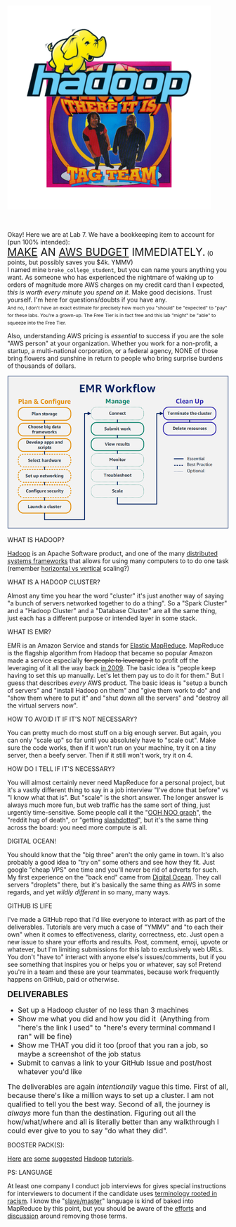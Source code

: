 <p><img src="images/hadoop_there_it_is.png" alt="hadoop_there_it_is.png" width="463" height="463"/></p>
<p>&nbsp;</p>
<p>Okay! Here we are at Lab 7. We have a bookkeeping item to account for (pun 100% intended):<br /><span style="font-size: 18pt;"><a class="inline_disabled" href="https://aws.amazon.com/getting-started/hands-on/control-your-costs-free-tier-budgets/" target="_blank" rel="noopener">MAKE</a> AN <a class="inline_disabled" href="https://www.lucidity.cloud/blog/aws-budgets" target="_blank" rel="noopener">AWS BUDGET</a> IMMEDIATELY.</span> (0 points, but possibly saves you $4k. YMMV)<br />I named mine <code>broke_college_student</code>, but you can name yours anything you want. As someone who has experienced the nightmare of waking up to orders of magnitude more AWS charges on my credit card than I expected, <em>this is worth every minute you spend on it</em>. Make good decisions. Trust yourself. I'm here for questions/doubts if you have any.<br /><span style="font-size: 8pt;">And no, I don't have an exact estimate for precisely how much you "should" be "expected" to "pay" for these labs. You're a grown-up. The Free Tier is in fact free and this lab "might" be "able" to squeeze into the Free Tier.</span></p>
<p>Also, understanding AWS pricing is&nbsp;<em>essential</em> to success if you are the sole "AWS person" at your organization. Whether you work for a non-profit, a startup, a multi-national corporation, or a federal agency, NONE of those bring flowers and sunshine in return to people who bring surprise burdens of thousands of dollars.&nbsp;</p>
<p><img src="images/emr-workflow.png" alt="emr-workflow.png"/></p>
<p>WHAT IS HADOOP?</p>
<p><a class="inline_disabled" href="https://en.wikipedia.org/wiki/Apache_Hadoop" target="_blank" rel="noopener">Hadoop</a> is an Apache Software product, and one of the many <a class="inline_disabled" href="https://medium.com/@singhal.ankur8/the-top-distributed-data-processing-technologies-a-comprehensive-overview-712756db3242" target="_blank" rel="noopener">distributed systems frameworks</a> that allows for using many computers to to do one task (remember <a class="inline_disabled" href="https://www.digitalocean.com/resources/articles/horizontal-scaling-vs-vertical-scaling" target="_blank" rel="noopener">horizontal vs vertical</a> scaling?)</p>
<p>WHAT IS A HADOOP CLUSTER?</p>
<p>Almost any time you hear the word "cluster" it's just another way of saying "a bunch of servers networked together to do a thing". So a "Spark Cluster" and a "Hadoop Cluster" and a "Database Cluster" are all the same thing, just each has a different purpose or intended layer in some stack.</p>
<p>WHAT IS EMR?</p>
<p>EMR is an Amazon Service and stands for <a class="inline_disabled" href="https://aws.amazon.com/emr/" target="_blank" rel="noopener">Elastic MapReduce</a>. MapReduce is the flagship algorithm from Hadoop that became so popular Amazon made a service especially <s>for people to leverage it</s> to profit off the leveraging of it all the way back <a class="inline_disabled" href="https://en.wikipedia.org/wiki/Timeline_of_Amazon_Web_Services" target="_blank" rel="noopener">in 2009</a>. The basic idea is "people keep having to set this up manually. Let's let them pay us to do it for them." But I guess that describes&nbsp;<em>every</em> AWS product. The basic ideas is "setup a bunch of servers" and "install Hadoop on them" and "give them work to do" and "show them where to put it" and "shut down all the servers" and "destroy all the virtual servers now".</p>
<p>HOW TO AVOID IT IF IT'S NOT NECESSARY?</p>
<p>You can pretty much do most stuff on a big enough server. But again, you can only "scale up" so far until you absolutely have to "scale out". Make sure the code works, then if it won't run on your machine, try it on a tiny server, then a beefy server. Then if it still won't work, try it on 4.</p>
<p>HOW DO I TELL IF IT'S NECESSARY?</p>
<p>You will almost certainly never need MapReduce for a personal project, but it's a vastly different thing to say in a job interview "I've done that before" vs "I know what that is". But "scale" is the short answer. The longer answer is always much more fun, but web traffic has the same sort of thing, just urgently time-sensitive. Some people call it the "<a class="inline_disabled" href="https://www.youtube.com/watch?v=uZ8DcbhojOw&amp;t=440s" target="_blank" rel="noopener">OOH NOO graph</a>", the "reddit hug of death", or "getting <a class="inline_disabled" href="https://en.wikipedia.org/wiki/Slashdot_effect" target="_blank" rel="noopener">slashdotted</a>", but it's the same thing across the board: you need more compute is all.</p>
<p>DIGITAL OCEAN!</p>
<p>You should know that the "big three" aren't the only game in town. It's also probably a good idea to "try on" some others and see how they fit. Just google "cheap VPS" one time and you'll never be rid of adverts for such. My first experience on the "back end" came from <a class="inline_disabled" href="https://www.digitalocean.com/" target="_blank" rel="noopener">Digital Ocean</a>. They call servers "droplets" there, but it's basically the same thing as AWS in some regards, and yet&nbsp;<em>wildly different</em> in so many, many ways.&nbsp;</p>
<p>GITHUB IS LIFE</p>
<p>I've made a GitHub repo that I'd like everyone to interact with as part of the deliverables. Tutorials are very much a case of "YMMV" and "to each their own" when it comes to effectiveness, clarity, correctness, etc. Just open a new issue to share your efforts and results. Post, comment, emoji, upvote or whatever, but I'm limiting submissions for this lab to exclusively web URLs. You don't "have to" interact with anyone else's issues/comments, but if you see something that inspires you or helps you or whatever, say so! Pretend you're in a team and these are your teammates, because work frequently happens on GitHub, paid or otherwise.&nbsp;</p>
<p><span style="font-size: 14pt;"><strong>DELIVERABLES</strong></span></p>
<ul>
    <li><span style="font-size: 12pt;">Set up a Hadoop cluster of no less than 3 machines</span></li>
    <li><span style="font-size: 12pt;">Show me what you did and how you did it&nbsp; (Anything from "here's the link I used" to "here's every terminal command I ran" will be fine)</span></li>
    <li><span style="font-size: 12pt;">Show me THAT you did it too (proof that you ran a job, so maybe a screenshot of the job status</span></li>
    <li><span style="font-size: 12pt;">Submit to canvas a link to your GitHub Issue and post/host whatever you'd like</span></li>
</ul>
<p><span style="font-size: 12pt;">The deliverables are again&nbsp;<em>intentionally</em> vague this time. First of all, because there's like a million ways to set up a cluster. I am not qualified to tell you the best way. Second of all, the journey is <em>always</em> more fun than the destination. Figuring out all the how/what/where and all is literally better than any walkthrough I could ever give to you to say "do what they did".</span></p>
<p>BOOSTER PACK(S):</p>
<p><a class="inline_disabled" href="https://www.digitalocean.com/community/tutorials/how-to-spin-up-a-hadoop-cluster-with-digitalocean-droplets" target="_blank" rel="noopener">Here</a> <a class="inline_disabled" href="https://docs.aws.amazon.com/emr/latest/ManagementGuide/emr-gs.html" target="_blank" rel="noopener">are</a> <a class="inline_disabled" href="https://www.reddit.com/r/bigdata/comments/j9lwmj/which_way_of_installing_hadoop_is_efficient_and/" target="_blank" rel="noopener">some</a> <a class="inline_disabled" href="https://hadoop.apache.org/docs/r1.2.1/cluster_setup.html" target="_blank" rel="noopener">suggested</a> <a class="inline_disabled" href="https://www.reddit.com/r/dataengineering/comments/s9q2d2/creating_a_diy_hadoop_cluster_with_several_laptops/" target="_blank" rel="noopener">Hadoop</a> <a class="inline_disabled" href="https://stackoverflow.com/questions/46505552/installing-and-configuring-a-multi-node-hadoop-cluster" target="_blank" rel="noopener">tutorials</a>.</p>
<p>PS: LANGUAGE</p>
<p>At least one company I conduct job interviews for gives special instructions for interviewers to document if the candidate uses <a class="inline_disabled" href="https://www.exygy.com/blog/racist-language-in-software" target="_blank" rel="noopener">terminology rooted in racism</a>. I know the "<a class="inline_disabled" href="https://www.researchgate.net/figure/The-Hadoop-Master-Slave-Architecture-232-MapReduce-MapReduce-is-a-Hadoop-computational_fig1_274069405" target="_blank" rel="noopener">slave/master</a>" language is kind of baked into MapReduce by this point, but you should be aware of the <a class="inline_disabled" href="https://inclusivenaming.org/" target="_blank" rel="noopener">efforts</a> and <a class="inline_disabled" href="https://www.nytimes.com/2021/04/13/technology/racist-computer-engineering-terms-ietf.html" target="_blank" rel="noopener">discussion</a> around removing those terms.</p>
<p>&nbsp;</p>
